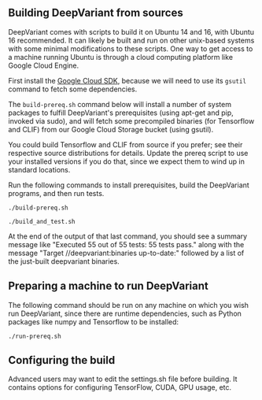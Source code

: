 ## Building DeepVariant from sources

DeepVariant comes with scripts to build it on Ubuntu 14 and 16, with Ubuntu 16
recommended. It can likely be built and run on other unix-based systems with
some minimal modifications to these scripts. One way to get access to a machine
running Ubuntu is through a cloud computing platform like Google Cloud Engine.

First install the [Google Cloud SDK](https://cloud.google.com/sdk/downloads),
because we will need to use its `gsutil` command to fetch some dependencies.

The `build-prereq.sh` command below will install a number of system packages to
fulfill DeepVariant's prerequisites (using apt-get and pip, invoked via sudo),
and will fetch some precompiled binaries (for Tensorflow and CLIF) from our
Google Cloud Storage bucket (using gsutil).

You could build Tensorflow and CLIF from source if you prefer; see their
respective source distributions for details. Update the prereq script to use
your installed versions if you do that, since we expect them to wind up in
standard locations.

Run the following commands to install prerequisites, build the DeepVariant
programs, and then run tests.

```shell
./build-prereq.sh

./build_and_test.sh
```

At the end of the output of that last command, you should see a summary message
like "Executed 55 out of 55 tests: 55 tests pass." along with the message
"Target //deepvariant:binaries up-to-date:" followed by a list of the just-built
deepvariant binaries.

## Preparing a machine to run DeepVariant

The following command should be run on any machine on which you wish run
DeepVariant, since there are runtime dependencies, such as Python packages like
numpy and Tensorflow to be installed:

```shell
./run-prereq.sh
```

## Configuring the build

Advanced users may want to edit the settings.sh file before building. It
contains options for configuring TensorFlow, CUDA, GPU usage, etc.
